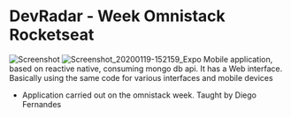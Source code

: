 # DevRadar - Week Omnistack Rocketseat

 ![Screenshot](imc/imgdevadar.jpg)
![Screenshot_20200119-152159_Expo](https://user-images.githubusercontent.com/50926585/73278923-14b82380-41cb-11ea-8832-eba1c1737908.jpg)
Mobile application, based on reactive native, consuming mongo db api.
It has a Web interface.
Basically using the same code for various interfaces and mobile devices

- Application carried out on the omnistack week.
Taught by Diego Fernandes
